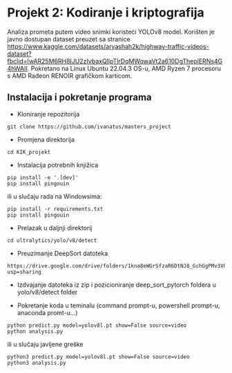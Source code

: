 # Projekt 2: Kodiranje i kriptografija
Analiza prometa putem video snimki koristeći YOLOv8 model. 
Korišten je javno dostupan dataset preuzet sa stranice https://www.kaggle.com/datasets/aryashah2k/highway-traffic-videos-dataset?fbclid=IwAR25M6RH8IJU2zIvbaxQllpTlrDqMWqwaVt2a610DgTheplERNs4G4hWAII.
Pokretano na Linux Ubuntu 22.04.3 OS-u, AMD Ryzen 7 procesoru s AMD Radeon RENOIR grafičkom karticom.

## Instalacija i pokretanje programa
- Kloniranje repozitorija
```
git clone https://github.com/ivanatus/masters_project
```
- Promjena direktorija
```
cd KIK_projekt
```
- Instalacija potrebnih knjižica
```
pip install -e '.[dev]'
pip install pingouin
```
ili u slučaju rada na Windowsima:
```
pip install -r requirements.txt
pip install pingouin
```

- Prelazak u daljnji direktorij
```
cd ultralytics/yolo/v8/detect
```
- Preuzimanje DeepSort datoteka
```
https://drive.google.com/drive/folders/1kna8eWGrSfzaR6DtNJ8_GchGgPMv3VC8?usp=sharing
```
- Izdvajanje datoteka iz zip i pozicioniranje deep_sort_pytorch foldera u yolo/v8/detect folder

- Pokretanje koda u teminalu (command prompt-u, powershell prompt-u, anaconda promt-u...)

```
python predict.py model=yolov8l.pt show=False source=video
python analysis.py
```
ili u slučaju javljene greške

```
python3 predict.py model=yolov8l.pt show=False source=video
python3 analysis.py
```
